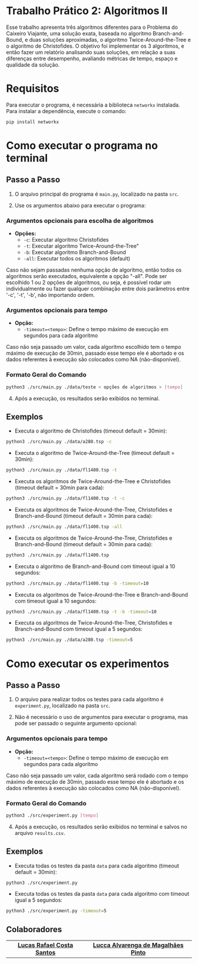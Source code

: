 # Trabalho Prático 2: Algoritmos II

Esse trabalho apresenta três algoritmos diferentes para o Problema do Caixeiro Viajante, uma solução exata, baseada no algoritmo Branch-and-Bound, e duas soluções aproximadas, o algoritmo Twice-Around-the-Tree e o algoritmo de Christofides. O objetivo foi implementar os 3 algoritmos, e então fazer um relatório analisando suas soluções, em relação a suas diferenças entre desempenho, avaliando métricas de tempo, espaço e qualidade da solução.

# Requisitos

Para executar o programa, é necessária a biblioteca `networkx` instalada. Para instalar a dependência, execute o comando:

```bash
pip install networkx
```
# Como executar o programa no terminal

## Passo a Passo

1. O arquivo principal do programa é `main.py`, localizado na pasta `src`.

3. Use os argumentos abaixo para executar o programa:

### Argumentos opcionais para escolha de algoritmos

- **Opções:**
  - `-c`: Executar algoritmo Christofides
  - `-t`: Executar algoritmo Twice-Around-the-Tree"
  - `-b`: Executar algoritmo Branch-and-Bound
  - `-all`: Executar todos os algoritmos (default)

Caso não sejam passadas nenhuma opção de algoritmo, então todos os algoritmos serão executados, equivalente a opção "-all". Pode ser escolhido 1 ou 2 opções de algoritmos, ou seja, é possível rodar um individualmente ou fazer qualquer combinação entre dois parâmetros entre '-c', '-t', '-b', não importando ordem.

### Argumentos opcionais para tempo

- **Opção:**
  - `-timeout=<tempo>`: Define o tempo máximo de execução em segundos para cada algoritmo

Caso não seja passado um valor, cada algoritmo escolhido tem o tempo máximo de execução de 30min, passado esse tempo ele é abortado e os dados referentes à execução são colocados como NA (não-disponível). 


### Formato Geral do Comando

```bash
python3 ./src/main.py ./data/teste < opções de algoritmos > [tempo] 
```

4. Após a execução, os resultados serão exibidos no terminal.

##  Exemplos

* Executa o algoritmo de Christofides (timeout default = 30min):
 
 ```bash
python3 ./src/main.py ./data/a280.tsp -c
```

* Executa o algoritmo de Twice-Around-the-Tree (timeout default = 30min):

 ```bash
python3 ./src/main.py ./data/fl1400.tsp -t
```

* Executa os algoritmos de Twice-Around-the-Tree e Christofides (timeout default = 30min para cada):

 ```bash
python3 ./src/main.py ./data/fl1400.tsp -t -c
```

* Executa os algoritmos de Twice-Around-the-Tree, Christofides e Branch-and-Bound (timeout default = 30min para cada):

 ```bash
python3 ./src/main.py ./data/fl1400.tsp -all
```

* Executa os algoritmos de Twice-Around-the-Tree, Christofides e Branch-and-Bound (timeout default = 30min para cada):

 ```bash
python3 ./src/main.py ./data/fl1400.tsp
```

* Executa o algoritmo de Branch-and-Bound com timeout igual a 10 segundos:

 ```bash
python3 ./src/main.py ./data/fl1400.tsp -b -timeout=10
```

* Executa os algoritmos de Twice-Around-the-Tree e Branch-and-Bound com timeout igual a 10 segundos:

 ```bash
python3 ./src/main.py ./data/fl1400.tsp -t -b -timeout=10
```

* Executa os algoritmos de Twice-Around-the-Tree, Christofides e Branch-and-Bound com timeout igual a 5 segundos:

 ```bash
python3 ./src/main.py ./data/a280.tsp -timeout=5
```

# Como executar os experimentos

## Passo a Passo

1. O arquivo para realizar todos os testes para cada algoritmo é `experiment.py`, localizado na pasta `src`.

3. Não é necessário o uso de argumentos para executar o programa, mas pode ser passado o seguinte argumento opcional:

### Argumentos opcionais para tempo

- **Opção:**
  - `-timeout=<tempo>`: Define o tempo máximo de execução em segundos para cada algoritmo

Caso não seja passado um valor, cada algoritmo será rodado com o tempo máximo de execução de 30min, passado esse tempo ele é abortado e os dados referentes à execução são colocados como NA (não-disponível). 


### Formato Geral do Comando

```bash
python3 ./src/experiment.py [tempo]
```

4. Após a execução, os resultados serão exibidos no terminal e salvos no arquivo `results.csv`.

##  Exemplos

* Executa todas os testes da pasta `data` para cada algoritmo (timeout default = 30min):
 
 ```bash
python3 ./src/experiment.py
```

* Executa todas os testes da pasta `data` para cada algoritmo com timeout igual a 5 segundos:

 ```bash
python3 ./src/experiment.py -timeout=5
```

## Colaboradores

<table>
  <tr>
    <td align="center">
      <a href="#">
        <sub>
          <b><a href="https://github.com/LrcSantos">Lucas Rafael Costa Santos</a></b>
        </sub>
      </a>
    </td>
     <td align="center">
      <a href="#">
        <sub>
          <b><a href="https://github.com/luccaamp">Lucca Alvarenga de Magalhães Pinto</a></b>
        </sub>
      </a>
    </td>
  </tr>
</table>
